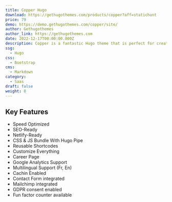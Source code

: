 ```yaml
---
title: Copper Hugo
download: https://gethugothemes.com/products/copper?aff=statichunt
price: 79
demo: https://demo.gethugothemes.com/copper/site/
author: Gethugothemes
author_link: https://gethugothemes.com
date: 2022-12-17T00:00:00.000Z
description: Copper is a fantastic Hugo theme that is perfect for creating any SaaS landing page website. It offers a great combination of text, graphics, and white spaces that looks simple yet awesome.
ssg:
  - Hugo
css:
  - Bootstrap
cms:
  - Markdown
category:
  - Saas
draft: false
weight: 8
---
```


## Key Features

- Speed Optimized
- SEO-Ready
- Netlify-Ready
- CSS & JS Bundle With Hugo Pipe
- Reusable Shortcodes
- Customize Everything
- Career Page
- Google Analytics Support
- Multilingual Support (Fr, En)
- Cachin Enabled
- Contact Form integrated
- Mailchimp integrated
- GDPR consent enabled
- Fun factor counter available
